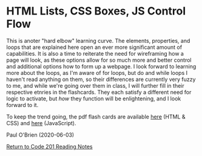 #  HTML Lists, CSS Boxes, JS Control Flow

This is anoter "hard elbow" learning curve. The elements, properties, and loops that are explained here open an ever more significant amount of capabilities. It is also a time to reiterate the need for wireframing how a page will look, as these options allow for so much more and better control and additional options how to form up a webpage.
I look forward to learning more about the loops, as I'm aware of for loops, but do and while loops I haven't read anything on them, so their differences are currently very fuzzy to me, and while we're going over them in class, I will further fill in their respective etnries in the flashcards. They each satisfy a different need for logic to activate, but _how_ they function will be enlightening, and I look forward to it.

To keep the trend going, the pdf flash cards are available [here](https://github.com/PVOBrien/reading-notes/blob/master/html-and-css-flashcards.pdf) (HTML & CSS) and [here](https://github.com/PVOBrien/reading-notes/blob/master/javascript-and-jquery-flashcards.pdf) (JavaScript).

Paul O'Brien (2020-06-03)

[Return to Code 201 Reading Notes](https://pvobrien.github.io/reading-notes/)
